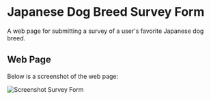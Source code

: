 # Japanese Dog Breed Survey Form
A web page for submitting a survey of a user's favorite Japanese dog breed.

## Web Page
Below is a screenshot of the web page:

![Screenshot Survey Form](https://user-images.githubusercontent.com/97514020/159112128-868dad59-2824-4c17-a14b-c449ef8f21a3.png)
